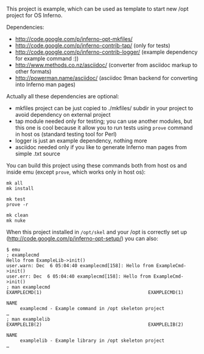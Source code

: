 This project is example, which can be used as template to start new /opt project for OS Inferno.

Dependencies:
  * http://code.google.com/p/inferno-opt-mkfiles/
  * http://code.google.com/p/inferno-contrib-tap/ (only for tests)
  * http://code.google.com/p/inferno-contrib-logger/ (example dependency for example command :))
  * http://www.methods.co.nz/asciidoc/ (converter from asciidoc markup to other formats)
  * http://powerman.name/asciidoc/ (asciidoc 9man backend for converting into Inferno man pages)

Actually all these dependencies are optional:
  * mkfiles project can be just copied to ./mkfiles/ subdir in your project to avoid dependency on external project
  * tap module needed only for testing; you can use another modules, but this one is cool because it allow you to run tests using `prove` command in host os (standard testing tool for Perl)
  * logger is just an example dependency, nothing more
  * asciidoc needed only if you like to generate Inferno man pages from simple .txt source

You can build this project using these commands both from host os and inside emu (except `prove`, which works only in host os):

```
mk all
mk install

mk test
prove -r

mk clean
mk nuke
```

When this project installed in `/opt/skel` and your /opt is correctly set up (http://code.google.com/p/inferno-opt-setup/) you can also:

```
$ emu
; examplecmd
Hello from ExampleLib->init()
user.warn: Dec  6 05:04:40 examplecmd[158]: Hello from ExampleCmd->init()
user.err: Dec  6 05:04:40 examplecmd[158]: Hello from ExampleCmd->init()
; man examplecmd
EXAMPLECMD(1)                                       EXAMPLECMD(1)

NAME
     examplecmd - Example command in /opt skeleton project
…
; man examplelib
EXAMPLELIB(2)                                       EXAMPLELIB(2)

NAME
     examplelib - Example library in /opt skeleton project
…
```